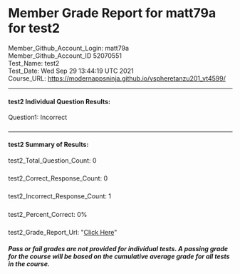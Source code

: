 # Member Grade Report for matt79a for test2  
   
Member_Github_Account_Login: matt79a  
Member_Github_Account_ID 52070551  
Test_Name: test2  
Test_Date: Wed Sep 29 13:44:19 UTC 2021  
Course_URL: https://modernappsninja.github.io/vspheretanzu201_vt4599/  
   
---  
#### test2 Individual Question Results:  
Question1: Incorrect  
#####  
---  
#### test2 Summary of Results:  
test2_Total_Question_Count: 0  
#####  
test2_Correct_Response_Count: 0  
#####  
test2_Incorrect_Response_Count: 1  
#####  
test2_Percent_Correct: 0%  
#####  
test2_Grade_Report_Url: "[Click Here](https://github.com/modernappsninjas/matt79a/blob/main/static/userdata/courses/vspheretanzu201_vt4599/grade_report.pr421.test2.md)"
##### Pass or fail grades are not provided for individual tests. A passing grade for the course will be based on the cumulative average grade for all tests in the course.  
